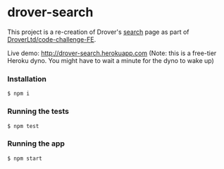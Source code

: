 # drover-search

This project is a re-creation of Drover's [search](https://www.joindrover.com/cars/search) page as part of [DroverLtd/code-challenge-FE](https://github.com/DroverLtd/code-challenge-FE).

Live demo: http://drover-search.herokuapp.com
(Note: this is a free-tier Heroku dyno. You might have to wait a minute for the dyno to wake up)

### Installation

```
$ npm i
```

### Running the tests

```
$ npm test
```

### Running the app

```
$ npm start
```
